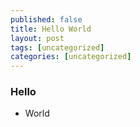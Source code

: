 ```yaml
---
published: false
title: Hello World
layout: post
tags: [uncategorized]
categories: [uncategorized]
---
```

### Hello
- World